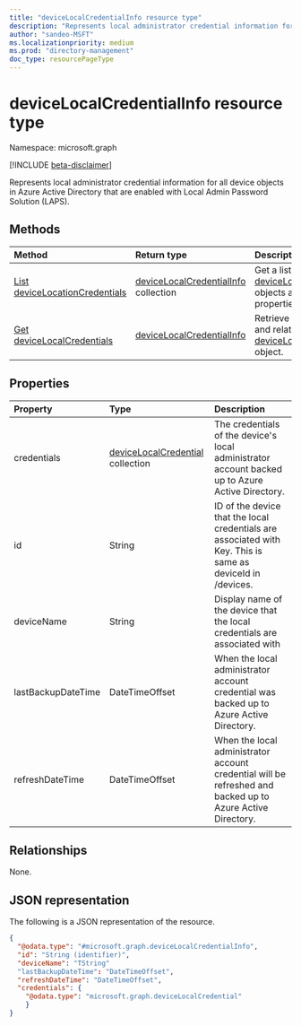 ```yaml
---
title: "deviceLocalCredentialInfo resource type"
description: "Represents local administrator credential information for all device objects in Azure Active Directory that are enabled with Local Admin Password Solution (LAPS)."
author: "sandeo-MSFT"
ms.localizationpriority: medium
ms.prod: "directory-management"
doc_type: resourcePageType
---
```


# deviceLocalCredentialInfo resource type

Namespace: microsoft.graph

[!INCLUDE [beta-disclaimer](../../includes/beta-disclaimer.md)]

Represents local administrator credential information for all device objects in Azure Active Directory that are enabled with Local Admin Password Solution (LAPS).

## Methods
|Method|Return type|Description|
|:---|:---|:---|
|[List deviceLocationCredentials](../api/devicelocalcredentialinfo-list.md)|[deviceLocalCredentialInfo](../resources/devicelocalcredentialinfo.md) collection|Get a list of the [deviceLocalCredentials](../resources/devicelocalcredential.md) objects and their properties.|
|[Get deviceLocalCredentials](../api/devicelocalcredentialinfo-get.md)|[deviceLocalCredentialInfo](../resources/devicelocalcredentialinfo.md)|Retrieve the properties and relationships of a [deviceLocalCredentialInfo](../resources/devicelocalcredentialinfo.md) object.|

## Properties
|Property|Type|Description|
|:---|:---|:---|
|credentials|[deviceLocalCredential](../resources/devicelocalcredential.md) collection|The credentials of the device's local administrator account backed up to Azure Active Directory.|
|id|String| ID of the device that the local credentials are associated with Key. This is same as deviceId in /devices.|
|deviceName|String|Display name of the device that the local credentials are associated with|
|lastBackupDateTime|DateTimeOffset|When the local administrator account credential was backed up to Azure Active Directory.|
|refreshDateTime|DateTimeOffset|When the local administrator account credential will be refreshed and backed up to Azure Active Directory.|


## Relationships
None.

## JSON representation
The following is a JSON representation of the resource.
<!-- {
  "blockType": "resource",
  "keyProperty": "id",
  "@odata.type": "microsoft.graph.deviceLocalCredentialInfo",
  "baseType": "microsoft.graph.entity",
  "openType": false
}
-->
``` json
{
  "@odata.type": "#microsoft.graph.deviceLocalCredentialInfo",
  "id": "String (identifier)",
  "deviceName": "TString"
  "lastBackupDateTime": "DateTimeOffset",
  "refreshDateTime": "DateTimeOffset",
  "credentials": {
    "@odata.type": "microsoft.graph.deviceLocalCredential"
    }
}
```
